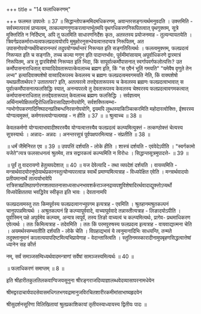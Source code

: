 +++
title = "14 फलाधिकरणम्"

+++
फलमत उपपत्तेः ॥ 37 ॥ सिद्धान्तोपक्रममिदमधिकरणम्, अवान्तरसङ्गत्यर्थमनुवदति । उक्त्तमिति - सर्वस्मात्परत्वं प्राप्यत्वम्, तत्कल्याणगुणाकरत्वान्तर्भूतमपि पृथगधिकरणनिरूपितत्वात् पृथगुक्त्तम्, सूत्रे मुक्त्तिरिति न निर्दिष्टम्, अपि तु फलमिति साधारणनिर्देशः कृतः, अतस्तस्य प्रयोजनमाह - तुल्यन्यायतयेति । त्रिवर्गप्रदकर्माराध्यत्वफलप्रदत्वयोरपि मुमुक्षोरनुसन्धेयत्वात्तदप्यत्र निरूपितम्, अत उपासनोपयोग्यर्थविचारानन्तरं तदुपयोग्यर्थान्तरं निरूप्यत इति सङ्गतिरित्यर्थः । फलत्वमुक्त्तम्, फलप्रदत्वं निरूप्यत इति च सङ्गतिः, तच्च कल्या णगुण इति पादान्तर्भावः, पूर्वमीमांसायाम् अपूर्वाधिकरणे द्वारमात्रं निरूपितम्, अत्र तु द्वारविशेषो निरूप्यत इति भिदा, किं सापूर्वात्कर्मोपासनात् स्वर्गापवर्गफलोत्पत्तिः? उत कर्मोपासनाराधितात् वाय्वादिदेवतारूपात्केवलाच्च ब्रह्मण इति, किं "स एवैनं भूतिं गमयति" "यमेवैष वृणुते तेन लभ्य" इत्यादिवाक्यशेषो वाय्वादिरूपस्य केवलस्य च ब्रह्मणः फलप्रदत्वमवगमयति नेति, किं वाक्यशेषो यथाप्रतीतार्थपरः? उतातत्पर? इति, अतत्परत्वे तत्तद्देवतारूपस्य च केवलस्य ब्रह्मणः फलप्रदत्वाभावात् स पूर्वात्कर्मोपासनात्फलसिद्धिः स्यात्, अनन्यपरत्वे तु देवतारूपस्य केवलस्य चेश्वरस्य फलप्रदत्वावगमकत्वात् कर्मापासनाराधितात् तत्तद्देवतारूपात् केवलाच्च ब्रह्मणः फलसिद्धिः । सर्वज्ञत्वम् अर्थिनामपेक्षिततद्विरोधितन्निरासादिज्ञानोपयोगि, सर्वशक्त्तित्वम्भा- ग्यभोगोपकरणादिनिष्पादनप्रतिबन्धनिरसनोपयोगि, द्वयमपि लुब्धस्याकिञ्चित्करमिति महोदारत्वोक्त्तिः, ईश्वरस्य योग्यत्वमुक्त्तं, कर्मणस्त्वयोग्यत्वमाह - न हीति ॥ 37 ॥ ॥ श्रुत्वाच्च ॥ 38 ॥

केवलकर्मणो योग्यत्वाभावादीश्वरस्यैव योग्यत्वात्तस्यैव फलप्रदत्वं कल्प्यमित्युक्त्तं - तत्कण्ठोक्त्तं चेत्यस्य सूत्रस्यार्थः । अन्नादः- अन्नदः । अनन्तरसूत्रं पूर्वपक्षपरमित्याह - संप्रतीति ॥ 38 ॥

॥ धर्मं जैमिनिरत एव ॥ 39 ॥ उपपत्तिं दर्शयति - लोके हीति । शास्त्रं दर्शयति - एवंवेदेऽपीति । "स्वर्गकामो यजेते"त्यत्र फलसाधनत्वं श्रुतमेव, तत्र सद्वारकत्वं कल्प्यमिति न विरोधः । सिद्धान्तसूत्रमुपादत्ते- ॥ 39 ॥

॥ पूर्वं तु वादरायणो हेतुव्यपदेशात् ॥ 40 ॥ यज देवेत्यादि - तथा व्यपदेशं दर्शयति । वायव्यमिति - मन्त्रार्थवादयोरनुष्ठेयार्थप्रकानस्तुत्योन्यपरत्वान्न स्वार्थे प्रमाण्यमित्यत्राह - विध्यपेक्षित एवेति । मन्त्रार्थवादयोः प्रतीयमानार्थे तात्पर्याभावेपि रात्रिसत्रप्रतिष्ठापगोरणशतयातनासाध्यसाधनभावशर्कराञ्जनद्रव्यपशुविशेषादिरर्थवादाद्युक्त्तोऽप्यर्थो विध्यपेक्षिततया भवद्धिरेव स्वीकृत इति भावः । देवतानामपि

फलप्रदत्वमस्तु ततः किमपूर्वस्य फलप्रदत्वानभ्युपगम इत्यत्राह - एवमिति । श्रुतहानमश्रुतकल्पनं चानुपपन्नमित्यर्थः । अश्रुतकल्पनं हि कल्प्यापूर्ववादे, वाच्यापूर्ववादे तन्नास्तीत्यत्राह - लिङादयोऽपीति । पूर्वास्मिन् पक्षे अपूर्वमेव कल्प्यम्, अन्यत्र त्वपूर्वं, तस्य लिङो वाच्यत्वं च कल्प्यमित्यर्थः, प्रागेव- प्रथमाधिकरण एवेत्यर्थः । ततः किमित्यत्राह - तदेवमिति । ततः किं परमपुरुषस्य फलप्रदत्व इत्यत्राह - वायवाद्यात्मना चेति । अयमर्थस्सम्भवतीति दर्शयति - लोके चेति । विग्रहाद्यभावं ये त्वनुमानादिभिः साधयन्ति, तन्मते तदुक्त्तानुमानं कालात्ययापदिष्टमित्यभिप्रायेणाह - वेदान्तास्त्विति । स्तुतिनमस्कारादीनामुपबृहणसिद्धत्वात्तेषां ध्यानेन सह कीर्त्त

नम्, सर्वं समञ्जसम्विध्यर्थवादमन्त्राणां सर्वेषां सामञ्जस्यमित्यर्थः ॥ 40 ॥

॥ फलाधिकरणं समाप्तम् ॥ 8 ॥

इति श्रीहारीतकुलतिलकवाग्विजयसूनुना श्रीरङ्गराजदिव्याज्ञालब्धवेदव्यासापरनामधेयेन

श्रीमद्वरदाचार्यपादसेवासमधिगतभगवद्रामानुजविरचितशारीरकमीमांसाभाष्यहृदयेन

श्रीसुदर्शनसूरिणा विलिखितायां श्रुतप्रकाशिकायां तृतीयस्याध्यायस्य द्वितीयः पादः ॥

